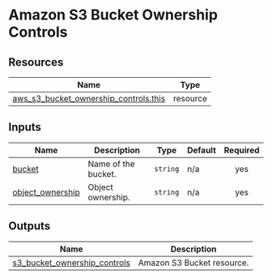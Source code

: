 # Amazon S3 Bucket Ownership Controls

## Resources

| Name                                                                                                                                              | Type     |
| ------------------------------------------------------------------------------------------------------------------------------------------------- | -------- |
| [aws_s3_bucket_ownership_controls.this](https://registry.terraform.io/providers/hashicorp/aws/latest/docs/resources/s3_bucket_ownership_controls) | resource |

## Inputs

| Name                                                                              | Description         | Type     | Default | Required |
| --------------------------------------------------------------------------------- | ------------------- | -------- | ------- | :------: |
| <a name="input_bucket"></a> [bucket](#input_bucket)                               | Name of the bucket. | `string` | n/a     |   yes    |
| <a name="input_object_ownership"></a> [object_ownership](#input_object_ownership) | Object ownership.   | `string` | n/a     |   yes    |

## Outputs

| Name                                                                                                                    | Description                |
| ----------------------------------------------------------------------------------------------------------------------- | -------------------------- |
| <a name="output_s3_bucket_ownership_controls"></a> [s3_bucket_ownership_controls](#output_s3_bucket_ownership_controls) | Amazon S3 Bucket resource. |
